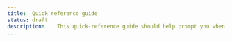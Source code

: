 ```yaml
---
title:	Quick reference guide  
status:	draft
description:	This quick-reference guide should help prompt you when a Groovy structure escapes your memory.  
...
```





